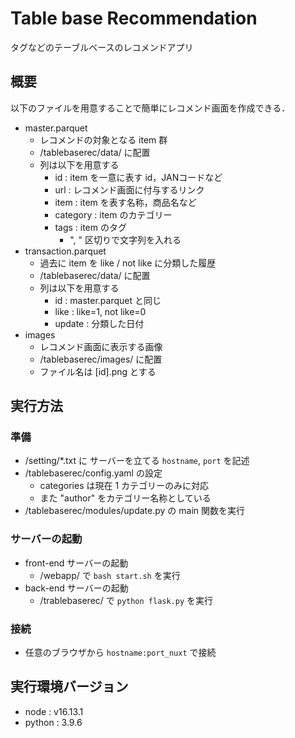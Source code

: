 # Table base Recommendation
タグなどのテーブルベースのレコメンドアプリ

## 概要
以下のファイルを用意することで簡単にレコメンド画面を作成できる．

- master.parquet
  - レコメンドの対象となる item 群
  - /tablebaserec/data/ に配置
  - 列は以下を用意する
    - id : item を一意に表す id，JANコードなど
    - url : レコメンド画面に付与するリンク
    - item : item を表す名称，商品名など
    - category : item のカテゴリー
    - tags : item のタグ
      - ", " 区切りで文字列を入れる
- transaction.parquet
  - 過去に item を like / not like に分類した履歴
  - /tablebaserec/data/ に配置
  - 列は以下を用意する
    - id : master.parquet と同じ
    - like : like=1, not like=0
    - update : 分類した日付
- images
  - レコメンド画面に表示する画像
  - /tablebaserec/images/ に配置
  - ファイル名は [id].png とする

## 実行方法
### 準備
- /setting/*.txt に サーバーを立てる `hostname`, `port` を記述
- /tablebaserec/config.yaml の設定
  - categories は現在 1 カテゴリーのみに対応
  - また "author" をカテゴリー名称としている
- /tablebaserec/modules/update.py の main 関数を実行

### サーバーの起動
- front-end サーバーの起動
  - /webapp/ で `bash start.sh` を実行
- back-end サーバーの起動
  - /trablebaserec/ で `python flask.py` を実行

### 接続
- 任意のブラウザから `hostname:port_nuxt` で接続

## 実行環境バージョン
- node : v16.13.1
- python : 3.9.6

